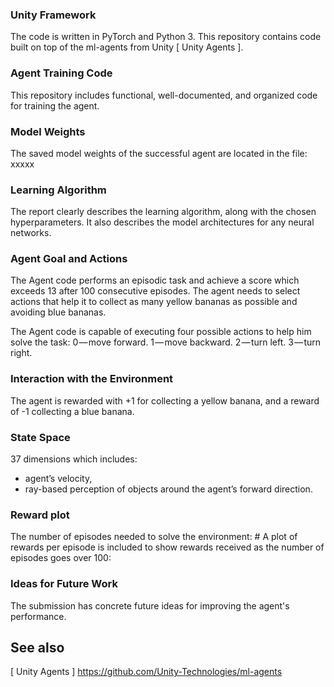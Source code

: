 



### Unity Framework 

The code is written in PyTorch and Python 3.
This repository contains code built on top of the ml-agents from Unity [ Unity Agents ].

### Agent Training Code

This repository includes functional, well-documented, and organized code for training the agent.


### Model Weights

The saved model weights of the successful agent are located in the file: xxxxx

### Learning Algorithm

The report clearly describes the learning algorithm, along with the chosen hyperparameters. It also describes the model architectures for any neural networks.

### Agent Goal and Actions

The Agent code performs an episodic task and achieve a score which exceeds 13 after 100 consecutive episodes. The agent needs to select actions that help it to collect as many yellow bananas as possible and avoiding blue bananas.

The Agent code is capable of executing four possible actions to help him solve the task:
0 — move forward.
1 — move backward.
2 — turn left.
3 — turn right.

### Interaction with the Environment 

The agent is rewarded with +1 for collecting a yellow banana, and a reward of -1 collecting a blue banana. 

### State Space
37 dimensions which includes:
- agent’s velocity, 
- ray-based perception of objects around the agent’s forward direction. 
 
### Reward plot

The number of episodes needed to solve the environment: #
A plot of rewards per episode is included to show rewards received as the number of episodes goes over 100:

### Ideas for Future Work

The submission has concrete future ideas for improving the agent's performance.

## See also

[ Unity Agents ] https://github.com/Unity-Technologies/ml-agents
